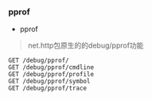 ### pprof

- pprof

> net.http包原生的的debug/pprof功能

```
GET /debug/pprof/
GET /debug/pprof/cmdline
GET /debug/pprof/profile
GET /debug/pprof/symbol
GET /debug/pprof/trace
```
